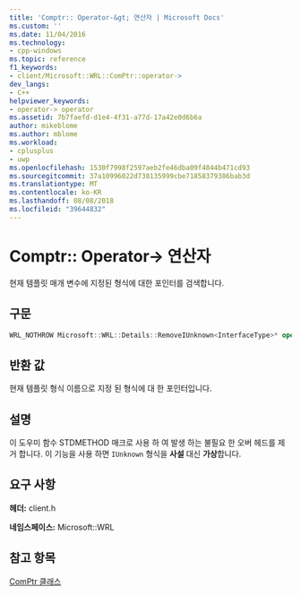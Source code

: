 ```yaml
---
title: 'Comptr:: Operator-&gt; 연산자 | Microsoft Docs'
ms.custom: ''
ms.date: 11/04/2016
ms.technology:
- cpp-windows
ms.topic: reference
f1_keywords:
- client/Microsoft::WRL::ComPtr::operator->
dev_langs:
- C++
helpviewer_keywords:
- operator-> operator
ms.assetid: 7b7faefd-d1e4-4f31-a77d-17a42e0d6b6a
author: mikeblome
ms.author: mblome
ms.workload:
- cplusplus
- uwp
ms.openlocfilehash: 1530f7998f2597aeb2fe46dba09f4844b471cd93
ms.sourcegitcommit: 37a10996022d738135999cbe71858379386bab3d
ms.translationtype: MT
ms.contentlocale: ko-KR
ms.lasthandoff: 08/08/2018
ms.locfileid: "39644832"
---
```

# <a name="comptroperator-gt-operator"></a>Comptr:: Operator-&gt; 연산자
현재 템플릿 매개 변수에 지정된 형식에 대한 포인터를 검색합니다.  
  
## <a name="syntax"></a>구문  
  
```cpp  
WRL_NOTHROW Microsoft::WRL::Details::RemoveIUnknown<InterfaceType>* operator->() const;  
```  
  
## <a name="return-value"></a>반환 값  
 현재 템플릿 형식 이름으로 지정 된 형식에 대 한 포인터입니다.  
  
## <a name="remarks"></a>설명  
 이 도우미 함수 STDMETHOD 매크로 사용 하 여 발생 하는 불필요 한 오버 헤드를 제거 합니다. 이 기능을 사용 하면 `IUnknown` 형식을 **사설** 대신 **가상**합니다.  
  
## <a name="requirements"></a>요구 사항  
 **헤더:** client.h  
  
 **네임스페이스:** Microsoft::WRL  
  
## <a name="see-also"></a>참고 항목  
 [ComPtr 클래스](../windows/comptr-class.md)